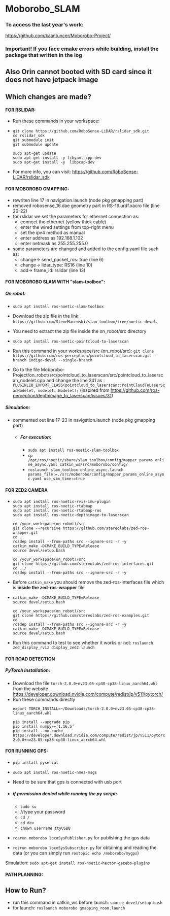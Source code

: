 # Moborobo_SLAM

### To access the last year's work: 
https://github.com/kaantuncer/Moborobo-Project/
### Important! If you face cmake errors while building, install the package that written in the log
## Also Orin cannot booted with SD card since it does not have jetpack image
## Which changes are made?


#### FOR RSLIDAR:

* Run these commands in your workspace:
* ```
  git clone https://github.com/RoboSense-LiDAR/rslidar_sdk.git
  cd rslidar_sdk
  git submodule init
  git submodule update

  sudo apt-get update
  sudo apt-get install -y libyaml-cpp-dev
  sudo apt-get install -y  libpcap-dev  
  ```
* For more info, you can visit: https://github.com/RoboSense-LiDAR/rslidar_sdk
  
#### FOR MOBOROBO GMAPPING:

* rewriten line 17 in navigation.launch (node pkg gmapping part)
* removed robosense_16.dae geometry part in RS-16.urdf.xacro file (line 20-22)
* for rslidar we set the parameters for ethernet connection as:
  * connect the ethernet (yellow thick cable)
  * enter the wired settings from top-right menu
  * set the ipv4 method as manual
  * enter address as 192.168.1.102
  * enter netmask as 255.255.255.0
* some parameters are changed and added to the config.yaml file such as:
  * change-> send_packet_ros: true (line 6)
  * change-> lidar_type: RS16 (line 10)
  * add-> frame_id: rslidar (line 13)
    
#### FOR MOBOROBO SLAM WITH "slam-toolbox":
##### On robot:
* `sudo apt install ros-noetic-slam-toolbox`
* Download the zip file in the link: `https://github.com/SteveMacenski/slam_toolbox/tree/noetic-devel`.
* You need to extract the zip file inside the on_robot/src directory

* `sudo apt install ros-noetic-pointcloud-to-laserscan`
* Run this command in your workspace/src (on_robot/src): `git clone https://github.com/ros-perception/pointcloud_to_laserscan.git --branch indigo-devel --single-branch`
* Go to the file Moborobo-Project/on_robot/src/pointcloud_to_laserscan/src/pointcloud_to_laserscan_nodelet.cpp and change the line 241 as : `PLUGINLIB_EXPORT_CLASS(pointcloud_to_laserscan::PointCloudToLaserScanNodelet, nodelet::Nodelet);`  (inspired from https://github.com/ros-perception/depthimage_to_laserscan/issues/31)

##### Simulation:
* commented out line 17-23 in navigation.launch (node pkg gmapping part)

  * ##### For execution:
    * `sudo apt install ros-noetic-slam-toolbox`
    * `cp /opt/ros/noetic/share/slam_toolbox/config/mapper_params_online_async.yaml catkin_ws/src/moborobo/config/`
    * `roslaunch slam_toolbox online_async.launch params_file:=./src/moborobo/config/mapper_params_online_async.yaml use_sim_time:=true`
   
#### FOR ZED2 CAMERA
* ```
  sudo apt install ros-noetic-rviz-imu-plugin
  sudo apt install ros-noetic-rtabmap
  sudo apt install ros-noetic-rtabmap-ros
  sudo apt install ros-noetic-depthimage-to-laserscan

  cd /your_workspace(on_robot)/src
  git clone --recursive https://github.com/stereolabs/zed-ros-wrapper.git
  cd ..
  rosdep install --from-paths src --ignore-src -r -y
  catkin_make -DCMAKE_BUILD_TYPE=Release
  source devel/setup.bash

  cd /your_workspace(on_robot)/src
  git clone https://github.com/stereolabs/zed-ros-interfaces.git
  cd ../
  rosdep install --from-paths src --ignore-src -r -y
  ```
* Before `catkin_make` you should remove the zed-ros-interfaces file which is **inside the zed-ros-wrapper** file
* ```
  catkin_make -DCMAKE_BUILD_TYPE=Release
  source devel/setup.bash
  
  cd /your_workspace(on_robot)/src
  git clone https://github.com/stereolabs/zed-ros-examples.git
  cd ..
  rosdep install --from-paths src --ignore-src -r -y
  catkin_make -DCMAKE_BUILD_TYPE=Release
  source devel/setup.bash
  ```
* Run this command to test to see whether it works or not: `roslaunch zed_display_rviz display_zed2.launch`

#### FOR ROAD DETECTION
##### PyTorch Installation:
* Download the file `torch-2.0.0+nv23.05-cp38-cp38-linux_aarch64.whl` from the website https://developer.download.nvidia.com/compute/redist/jp/v511/pytorch/
* Run these commands directly
  ```
  export TORCH_INSTALL=~/Downloads/torch-2.0.0+nv23.05-cp38-cp38-linux_aarch64.whl
  
  pip install --upgrade pip
  pip install numpy==’1.16.5’
  pip install --no-cache https://developer.download.nvidia.com/compute/redist/jp/v511/pytorch/torch-2.0.0+nv23.05-cp38-cp38-linux_aarch64.whl
  ```

#### FOR RUNNING GPS:

* `pip install pyserial`
* `sudo apt install ros-noetic-nmea-msgs`
* Need to be sure that gps is connected with usb port

* ##### if permission denied while running the py script:
  * `sudo su`
  * //type your password
  * `cd /`
  * `cd dev`
  * `chown username ttyUSB0`
 
* `rosrun moborobo locoSysPublisher.py` for publishing the gps data
* `rosrun moborobo locoSysSubscriber.py` for obtaining and reading the data (or you can simply run `rostopic echo /moborobo/mygps`)

Simulation: `sudo apt-get install ros-noetic-hector-gazebo-plugins`


#### PATH PLANNING:



## How to Run?
* run this command in catkin_ws before launch: `source devel/setup.bash`
* for launch: `roslaunch moborobo gmapping_room.launch`

